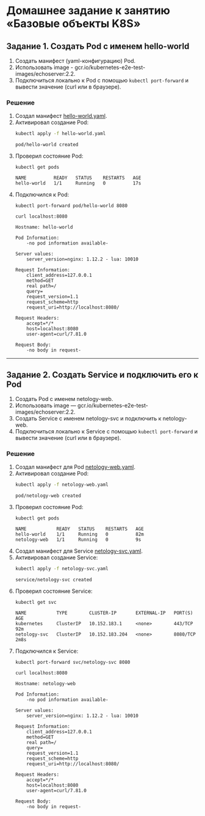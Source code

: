 # Домашнее задание к занятию «Базовые объекты K8S»

## Задание 1. Создать Pod с именем hello-world

1. Создать манифест (yaml-конфигурацию) Pod.
2. Использовать image - gcr.io/kubernetes-e2e-test-images/echoserver:2.2.
3. Подключиться локально к Pod с помощью `kubectl port-forward` и вывести значение (curl или в браузере).

### Решение
1. Создал манифест [hello-world.yaml](hello-world.yaml).
2. Активировал создание Pod:
    ```bash
    kubectl apply -f hello-world.yaml
    ```
    ``` 
    pod/hello-world created
    ```
3. Проверил состояние Pod:
    ```
    kubectl get pods
    ```
    ```
    NAME          READY   STATUS    RESTARTS   AGE
    hello-world   1/1     Running   0          17s
    ```
4. Подключился к Pod:
    ```
    kubectl port-forward pod/hello-world 8080
    ```
    ```
    curl localhost:8080
    ```
   ```
   Hostname: hello-world
   
   Pod Information:
       -no pod information available-
   
   Server values:
       server_version=nginx: 1.12.2 - lua: 10010
   
   Request Information:
       client_address=127.0.0.1
       method=GET
       real path=/
       query=
       request_version=1.1
       request_scheme=http
       request_uri=http://localhost:8080/
   
   Request Headers:
       accept=*/*  
       host=localhost:8080  
       user-agent=curl/7.81.0  
   
   Request Body:
       -no body in request-
   ```
------

## Задание 2. Создать Service и подключить его к Pod

1. Создать Pod с именем netology-web.
2. Использовать image — gcr.io/kubernetes-e2e-test-images/echoserver:2.2.
3. Создать Service с именем netology-svc и подключить к netology-web.
4. Подключиться локально к Service с помощью `kubectl port-forward` и вывести значение (curl или в браузере).

### Решение

1. Создал манифест для Pod [netology-web.yaml](netology-web.yaml).
2. Активировал создание Pod:
    ```bash
    kubectl apply -f netology-web.yaml
    ```
    ``` 
    pod/netology-web created
    ```
3. Проверил состояние Pod:
    ```
    kubectl get pods
    ```
    ```
    NAME           READY   STATUS    RESTARTS   AGE
    hello-world    1/1     Running   0          82m
    netology-web   1/1     Running   0          9s
    ```
2. Создал манифест для Service [netology-svc.yaml](netology-svc.yaml).
3. Активировал создание Service:
    ```bash
    kubectl apply -f netology-svc.yaml
    ```
    ``` 
    service/netology-svc created
    ```
4. Проверил состояние Service:
    ```
    kubectl get svc
    ```
    ```
    NAME           TYPE        CLUSTER-IP       EXTERNAL-IP   PORT(S)    AGE
    kubernetes     ClusterIP   10.152.183.1     <none>        443/TCP    92m
    netology-svc   ClusterIP   10.152.183.204   <none>        8080/TCP   2m8s
    ```
5. Подключился к Service:
    ```
    kubectl port-forward svc/netology-svc 8080
    ```
    ```
    curl localhost:8080
    ```
   ```
   Hostname: netology-web
   
   Pod Information:
       -no pod information available-
      
   Server values:
       server_version=nginx: 1.12.2 - lua: 10010
      
   Request Information:
       client_address=127.0.0.1
       method=GET
       real path=/
       query=
       request_version=1.1
       request_scheme=http
       request_uri=http://localhost:8080/
      
   Request Headers:
       accept=*/*  
       host=localhost:8080  
       user-agent=curl/7.81.0  
      
   Request Body:
       -no body in request-
   
   ```